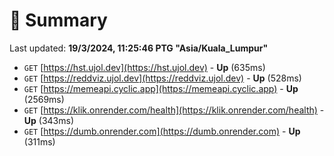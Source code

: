 # 📖 Summary
Last updated: **19/3/2024, 11:25:46 PTG "Asia/Kuala_Lumpur"**

- `GET` [https://hst.ujol.dev](https://hst.ujol.dev) - **Up** (635ms)
- `GET` [https://reddviz.ujol.dev](https://reddviz.ujol.dev) - **Up** (528ms)
- `GET` [https://memeapi.cyclic.app](https://memeapi.cyclic.app) - **Up** (2569ms)
- `GET` [https://klik.onrender.com/health](https://klik.onrender.com/health) - **Up** (343ms)
- `GET` [https://dumb.onrender.com](https://dumb.onrender.com) - **Up** (311ms)
